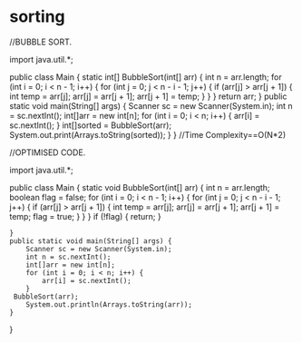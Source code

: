 # sorting
//BUBBLE SORT.

import java.util.*;

public class Main {
    static int[] BubbleSort(int[] arr) {
        int n = arr.length;
        for (int i = 0; i < n - 1; i++) {
            for (int j = 0; j < n - i - 1; j++) {
                if (arr[j] > arr[j + 1]) {
                    int temp = arr[j];
                    arr[j] = arr[j + 1];
                    arr[j + 1] = temp;
                }
            }
        }
        return arr;
    }
    public static void main(String[] args) {
        Scanner sc = new Scanner(System.in);
        int n = sc.nextInt();
        int[]arr = new int[n];
        for (int i = 0; i < n; i++) {
            arr[i] = sc.nextInt();
        }
   int[]sorted = BubbleSort(arr);
        System.out.print(Arrays.toString(sorted));
    }
}
//Time Complexity==O(N*2)


//OPTIMISED CODE.

import java.util.*;

public class Main {
    static void BubbleSort(int[] arr) {
        int n = arr.length;
        boolean flag = false;
        for (int i = 0; i < n - 1; i++) {
            for (int j = 0; j < n - i - 1; j++) {
                if (arr[j] > arr[j + 1]) {
                    int temp = arr[j];
                    arr[j] = arr[j + 1];
                    arr[j + 1] = temp;
                    flag = true;
                }
            }
        }
        if (!flag) {
            return;
        }


    }
    public static void main(String[] args) {
        Scanner sc = new Scanner(System.in);
        int n = sc.nextInt();
        int[]arr = new int[n];
        for (int i = 0; i < n; i++) {
            arr[i] = sc.nextInt();
        }
     BubbleSort(arr);
        System.out.println(Arrays.toString(arr));
    }
}

